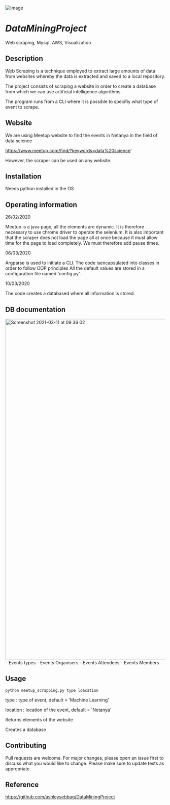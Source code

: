 ![image](https://user-images.githubusercontent.com/78728544/110751840-16b53880-824d-11eb-88cc-99b95077fa42.png)
# _DataMiningProject_
Web scraping, Mysql, AWS, Visualization

## Description

Web Scraping is a technique employed to extract large amounts of data from websites whereby the data is extracted and saved to a local repository.

The project consists of scraping a website in order to create a database from which we can use artificial intelligence algorithms.

The program runs from a CLI where it is possible to specifiy what type of event to scrape.


## Website

We are using Meetup website to find the events in Netanya in the field of data science

https://www.meetup.com/find/?keywords=data%20science'

However, the scraper can be used on any website. 

## Installation

Needs python installed in the OS

## Operating information

26/02/2020

Meetup is a java page, all the elements are dynamic. 
It is therefore necessary to use chrome driver to operate the selenium. 
It is also important that the scraper does not load the page all at once because it must allow time for the page to load completely. 
We must therefore add pause times. 

06/03/2020 

Argparse is used to initiate a CLI.
The code isencapsulated into classes in order to follow OOP principles
All the default values are stored in a configuration file named 'config.py'.

10/03/2020 

The code creates a databased where all information is stored.


## DB documentation
<img width="1070" alt="Screenshot 2021-03-11 at 09 36 02" src="https://user-images.githubusercontent.com/78728544/110751965-419f8c80-824d-11eb-8851-297080f00f14.png">
- Events types
- Events Organisers
- Events Attendees
- Events  Members

## Usage

```terminal
python meetup_scrapping.py type loacation
```

type : type of event, default = 'Machine Learning'

location : location of the event, default = 'Netanya'

Returns elements of the website

Creates a database

## Contributing

Pull requests are welcome. For major changes, please open an issue first to discuss what you would like to change.
Please make sure to update tests as appropriate.

## Reference

https://github.com/ashleysebbag/DataMiningProject
